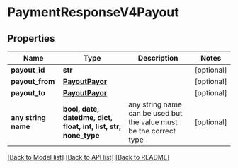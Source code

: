 # PaymentResponseV4Payout


## Properties
Name | Type | Description | Notes
------------ | ------------- | ------------- | -------------
**payout_id** | **str** |  | [optional] 
**payout_from** | [**PayoutPayor**](PayoutPayor.md) |  | [optional] 
**payout_to** | [**PayoutPayor**](PayoutPayor.md) |  | [optional] 
**any string name** | **bool, date, datetime, dict, float, int, list, str, none_type** | any string name can be used but the value must be the correct type | [optional]

[[Back to Model list]](../README.md#documentation-for-models) [[Back to API list]](../README.md#documentation-for-api-endpoints) [[Back to README]](../README.md)


